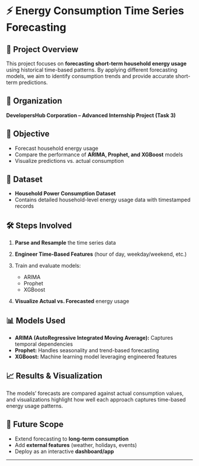 # ⚡ Energy Consumption Time Series Forecasting

## 📌 Project Overview

This project focuses on **forecasting short-term household energy usage** using historical time-based patterns. By applying different forecasting models, we aim to identify consumption trends and provide accurate short-term predictions.

## 🏢 Organization

**DevelopersHub Corporation – Advanced Internship Project (Task 3)**

## 🎯 Objective

* Forecast household energy usage
* Compare the performance of **ARIMA, Prophet, and XGBoost** models
* Visualize predictions vs. actual consumption

## 📂 Dataset

* **Household Power Consumption Dataset**
* Contains detailed household-level energy usage data with timestamped records

## 🛠️ Steps Involved

1. **Parse and Resample** the time series data
2. **Engineer Time-Based Features** (hour of day, weekday/weekend, etc.)
3. Train and evaluate models:

   * ARIMA
   * Prophet
   * XGBoost
4. **Visualize Actual vs. Forecasted** energy usage

## 📊 Models Used

* **ARIMA (AutoRegressive Integrated Moving Average):** Captures temporal dependencies
* **Prophet:** Handles seasonality and trend-based forecasting
* **XGBoost:** Machine learning model leveraging engineered features

## 📈 Results & Visualization

The models’ forecasts are compared against actual consumption values, and visualizations highlight how well each approach captures time-based energy usage patterns.

## 🚀 Future Scope

* Extend forecasting to **long-term consumption**
* Add **external features** (weather, holidays, events)
* Deploy as an interactive **dashboard/app**

---
